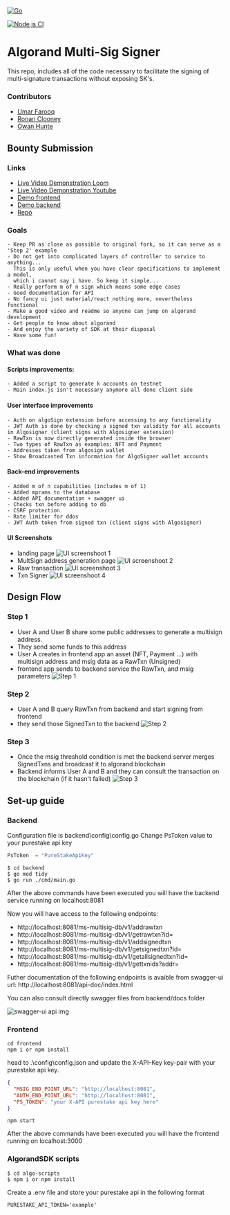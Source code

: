 [![Go](https://github.com/nabetse00/Algorand-MultiSig/actions/workflows/go.yml/badge.svg)](https://github.com/nabetse00/Algorand-MultiSig/actions/workflows/go.yml)

[![Node.js CI](https://github.com/nabetse00/Algorand-MultiSig/actions/workflows/node.js.yml/badge.svg)](https://github.com/nabetse00/Algorand-MultiSig/actions/workflows/node.js.yml)

# Algorand Multi-Sig Signer

This repo, includes all of the code necessary to facilitate the signing of multi-signature transactions without exposing SK's.

### Contributors

- [Umar Farooq](https://github.com/UmarFarooq-MP)
- [Ronan Clooney](https://github.com/clooneyr)
- [Owan Hunte](https://github.com/owanhunte)

## Bounty Submission

### Links

- [Live Video Demonstration Loom](https://www.loom.com/share/cae4ef3ad1ba4de0936aba1f4bcbb4af)
- [Live Video Demonstration Youtube](https://youtu.be/vTBiXi2K6M4)
- [Demo frontend ](https://msigdapp.iteasys.com/)
- [Demo backend ](https://msign.iteasys.com/api-doc/index.html)
- [Repo](https://github.com/nabetse00/Algorand-MultiSig)

### Goals

    - Keep PR as close as possible to original fork, so it can serve as a 'Step 2' example
    - Do not get into complicated layers of controller to service to anything...
      This is only useful when you have clear specifications to implement a model,
      which i cannot say i have. So keep it simple...
    - Really perform m of n sign which means some edge cases
    - Good documentation for API
    - No fancy ui just material/react nothing more, nevertheless functional
    - Make a good video and readme so anyone can jump on algorand development
    - Get people to know about algorand
    - And enjoy the variety of SDK at their disposal
    - Have some fun!

### What was done

#### Scripts improvements:

    - Added a script to generate k accounts on testnet
    - Main index.js isn't necessary anymore all done client side

#### User interface improvements

    - Auth on algoSign extension before accessing to any functionality
    - JWT Auth is done by checking a signed txn validity for all accounts in Algosigner (client signs with Algosigner extension)
    - RawTxn is now directly generated inside the browser
    - Two types of RawTxn as examples: NFT and Payment
    - Addresses taken from algosign wallet
    - Show Broadcasted Txn information for AlgoSigner wallet accounts

#### Back-end improvements

    - Added m of n capabilities (includes m of 1)
    - Added mprams to the database
    - Added API documentation + swagger ui
    - Checks txn before adding to db
    - CSRF protection
    - Rate limiter for ddos
    - JWT Auth token from signed txn (client signs with Algosigner)

#### UI Screenshots

- landing page
![UI screenshoot 1](./img/ui_screenshot1.jpg)
- MultSign address generation page
![UI screenshoot 2](./img/ui_screenshot2.jpg)
- Raw transaction
![UI screenshoot 3](./img/ui_screenshot3.jpg)
- Txn Signer
![UI screenshoot 4](./img/ui_screenshot4.jpg)



## Design Flow

### Step 1 
- User A and User B share some public addresses to generate a multisign
address. 
- They send some funds to this address
- User A creates in frontend app an asset (NFT, Payment ...) with multisign address and msig data as a RawTxn (Unsigned)
- frontend app sends to backend service the RawTxn, and msig parameters
![Step 1](./img/diapo1.png)

### Step 2
- User A and B query RawTxn from backend and start signing from frontend
- they send those SignedTxn to the backend
![Step 2](./img/diapo2.png)

### Step 3
- Once the msig threshold condition is met the backend server 
merges SignedTxns and broadcast it to algorand blockchain
- Backend informs User A and B and they can consult the transaction 
on the blockchain (if it hasn't failed)
![Step 3](./img/diapo3.png)


## Set-up guide

### Backend

Configuration file is backend\config\config.go
Change  PsToken value to your purestake api key

```go
PsToken  = "PureStakeApiKey"
```

```console
$ cd backend
$ go mod tidy
$ go run ./cmd/main.go
```

After the above commands have been executed you will have the backend service running on localhost:8081

Now you will have access to the following endpoints:

- http://localhost:8081/ms-multisig-db/v1/addrawtxn
- http://localhost:8081/ms-multisig-db/v1/getrawtxn?id=
- http://localhost:8081/ms-multisig-db/v1/addsignedtxn 
- http://localhost:8081/ms-multisig-db/v1/getsignedtxn?id=
- http://localhost:8081/ms-multisig-db/v1/getallsignedtxn?id=
- http://localhost:8081/ms-multisig-db/v1/gettxnids?addr=

Futher documentation of the following endpoints is avaible from
swagger-ui url: http://localhost:8081/api-doc/index.html

You can also consult directly swagger files from backend/docs folder

![swagger-ui api img ](./img/api.jpg)

### Frontend

```console
cd frontend
npm i or npm install
```

head to .\config\config.json and update the X-API-Key key-pair with your purestake api key.
```json
{
  "MSIG_END_POINT_URL": "http://localhost:8081",
  "AUTH_END_POINT_URL": "http://localhost:8081",
  "PS_TOKEN": "your X-API purestake api key here"
}
```

```
npm start
```

After the above commands have been executed you will have the frontend running on localhost:3000

### AlgorandSDK scripts

```console
$ cd algo-scripts
$ npm i or npm install
```

Create a .env file and store your purestake api in the following format

```
PURESTAKE_API_TOKEN='example'
```